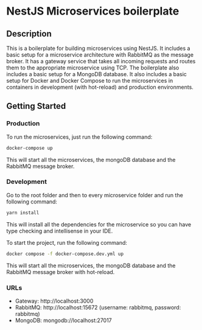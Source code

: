 # NestJS Microservices boilerplate

## Description
This is a boilerplate for building microservices using NestJS. It includes a basic setup for a microservice architecture with RabbitMQ as the message broker. It has a gateway service that takes all incoming requests and routes them to the appropriate microservice using TCP. 
The boilerplate also includes a basic setup for a MongoDB database.
It also includes a basic setup for Docker and Docker Compose to run the microservices in containers in development (with hot-reload) and production environments.

## Getting Started
### Production
To run the microservices, just run the following command:
```bash
docker-compose up
```
This will start all the microservices, the mongoDB database and the RabbitMQ message broker.

### Development
Go to the root folder and then to every microservice folder and run the following command:
```bash
yarn install
```
This will install all the dependencies for the microservice so you can have type checking and intellisense in your IDE.

To start the project, run the following command:
```bash
docker compose -f docker-compose.dev.yml up
```
This will start all the microservices, the mongoDB database and the RabbitMQ message broker with hot-reload.

### URLs
- Gateway: http://localhost:3000
- RabbitMQ: http://localhost:15672 (username: rabbitmq, password: rabbitmq)
- MongoDB: mongodb://localhost:27017
